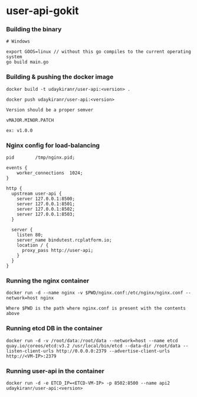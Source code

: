 # user-api-gokit

### Building the binary

```
# Windows

export GOOS=linux // without this go compiles to the current operating system
go build main.go

```

### Building & pushing the docker image

```
docker build -t udaykiranr/user-api:<version> .

docker push udaykiranr/user-api:<version>

Version should be a proper semver 

vMAJOR.MINOR.PATCH

ex: v1.0.0
```

### Nginx config for load-balancing

```
pid        /tmp/nginx.pid;

events {
    worker_connections  1024;
}

http {
  upstream user-api {
    server 127.0.0.1:8500;
    server 127.0.0.1:8501;
    server 127.0.0.1:8502;
    server 127.0.0.1:8503;
  }

  server {
    listen 80;
    server_name bindutest.rcplatform.io;
    location / {
      proxy_pass http://user-api;
    }
  }
}

```

### Running the nginx container

```
docker run -d --name nginx -v $PWD/nginx.conf:/etc/nginx/nginx.conf --network=host nginx

Where $PWD is the path where nginx.conf is present with the contents above
```

### Running etcd DB in the container

```
docker run -d -v /root/data:/root/data --network=host --name etcd quay.io/coreos/etcd:v3.2 /usr/local/bin/etcd --data-dir /root/data --listen-client-urls http://0.0.0.0:2379 --advertise-client-urls http://<VM-IP>:2379

```

### Running user-api in the container

```
docker run -d -e ETCD_IP=<ETCD-VM-IP> -p 8502:8500 --name api2 udaykiranr/user-api:<version> 
```